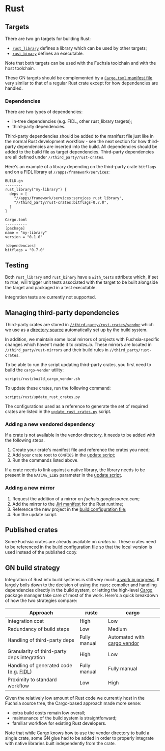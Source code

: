 Rust
====

## Targets

There are two gn targets for building Rust:
- [`rust_library`][target-library] defines a library which can be used by other
targets;
- [`rust_binary`][target-binary] defines an executable.

Note that both targets can be used with the Fuchsia toolchain and with the host
toolchain.

These GN targets should be complemented by a
[`Cargo.toml` manifest file][manifest] very similar to that of a regular Rust
crate except for how dependencies are handled.

### Dependencies

There are two types of dependencies:
- in-tree dependencies (e.g. FIDL, other rust_library targets);
- third-party dependencies.

Third-party dependencies should be added to the manifest file just like in the
normal Rust development workflow - see the next section for how third-party
dependencies are inserted into the build.
All dependencies should be added to the build file as target dependencies.
Third-party dependencies are all defined under `//third_party/rust-crates`.

Here's an example of a library depending on the third-party crate `bitflags`
and on a FIDL library at `//apps/framework/services`:
```
BUILD.gn
--------
rust_library("my-library") {
  deps = [
    "//apps/framework/services:services_rust_library",
    "//third_party/rust-crates:bitflags-0.7.0",
  ]
}

Cargo.toml
----------
[package]
name = "my-library"
version = "0.1.0"

[dependencies]
bitflags = "0.7.0"
```


## Testing

Both `rust_library` and `rust_binary` have a `with_tests` attribute which, if
set to _true_, will trigger unit tests associated with the target to be built
alongside the target and packaged in a test executable.

Integration tests are currently not supported.


## Managing third-party dependencies

Third-party crates are stored in [`//third-party/rust-crates/vendor`][3p-crates]
which we use as a [directory source][source-replacement] automatically set up
by the build system.

In addition, we maintain some local mirrors of projects with Fuchsia-specific
changes which haven't made it to *crates.io*. These mirrors are located in
`//third_party/rust-mirrors` and their build rules in
`//third_party/rust-crates`.

To be able to run the script updating third-party crates, you first need to
build the `cargo-vendor` utility:
```
scripts/rust/build_cargo_vendor.sh
```

To update these crates, run the following command:
```
scripts/rust/update_rust_crates.py
```

The configurations used as a reference to generate the set of required crates
are listed in the [`update_rust_crates.py`][update-script] script.

### Adding a new vendored dependency

If a crate is not available in the vendor directory, it needs to be added with
the following steps.

1. Create your crate's manifest file and reference the crates you need;
1. Add your crate root to `CONFIGS` in the [update script][update-script];
1. Run the commands listed above.

If a crate needs to link against a native library, the library needs to be
present in the `NATIVE_LIBS` parameter in the [update script][update-script].

### Adding a new mirror

1. Request the addition of a mirror on *fuchsia.googlesource.com*;
1. Add the mirror to the [Jiri manifest][jiri-manifest] for the Rust runtime;
1. Reference the new project in the [build configuration file][local-crates];
1. Run the update script.


## Published crates

Some Fuchsia crates are already available on *crates.io*. These crates need to
be referenced in the [build configuration file][local-crates] so that the local
version is used instead of the published copy.


## GN build strategy

Integration of Rust into build systems is still very much
[a work in progress][build-integration]. It largely boils down to the decision
of using the `rustc` compiler and handling dependencies directly in the build
system, or letting the high-level [Cargo][cargo] package manager take care of
most of the work. Here's a quick breakdown of how the two strategies compare:

| Approach                                       | rustc        | cargo                                       |
|------------------------------------------------|--------------|---------------------------------------------|
| Integration cost                               | High         | Low                                         |
| Redundancy of build steps                      | Low          | Medium                                      |
| Handling of third-party deps                   | Fully manual | Automated with [cargo vendor][cargo-vendor] |
| Granularity of third-party deps integration    | High         | Low                                         |
| Handling of generated code (e.g. [FIDL][fidl]) | Fully manual | Fully manual                                |
| Proximity to standard workflow                 | Low          | High                                        |

Given the relatively low amount of Rust code we currently host in the Fuchsia
source tree, the Cargo-based approach made more sense:
- extra build costs remain low overall;
- maintenance of the build system is straightforward;
- familiar workflow for existing Rust developers.

Note that while Cargo knows how to use the vendor directory to build a single
crate, some GN glue had to be added in order to properly integrate with native
libraries built independently from the crate.


[target-library]: https://fuchsia.googlesource.com/build/+/master/rust/rust_library.gni "Rust library"
[target-binary]: https://fuchsia.googlesource.com/build/+/master/rust/rust_binary.gni "Rust binary"
[manifest]: http://doc.crates.io/manifest.html "Manifest file"
[3p-crates]: https://fuchsia.googlesource.com/third_party/rust-crates/+/master/vendor "Third-party crates"
[source-replacement]: http://doc.crates.io/source-replacement.html "Source replacement"
[update-script]: https://fuchsia.googlesource.com/scripts/+/master/rust/update_rust_crates.py "Update script"
[jiri-manifest]: https://fuchsia.googlesource.com/manifest/+/master/runtimes/rust "Jiri manifest"
[local-crates]: https://fuchsia.googlesource.com/build/+/master/rust/local_crates.py "Local crates"
[build-integration]: https://github.com/rust-lang/rust-roadmap/issues/12 "Build integration"
[cargo]: https://github.com/rust-lang/cargo "Cargo"
[cargo-vendor]: https://github.com/alexcrichton/cargo-vendor "cargo-vendor"
[fidl]: https://fuchsia.googlesource.com/fidl/+/master/README.md "FIDL"
